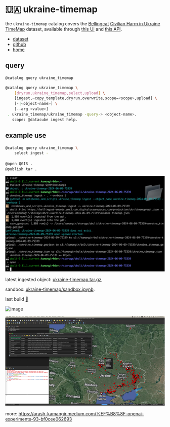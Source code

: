 # 🇺🇦 ukraine-timemap

the `ukraine-timemap` catalog covers the [Bellingcat](https://www.bellingcat.com/) [Civilian Harm in Ukraine TimeMap](https://github.com/bellingcat/ukraine-timemap) dataset, available through [this UI](https://ukraine.bellingcat.com/) and [this API](https://bellingcat-embeds.ams3.cdn.digitaloceanspaces.com/production/ukr/timemap/api.json).

 - [dataset](https://bellingcat-embeds.ams3.cdn.digitaloceanspaces.com/production/ukr/timemap/api.json)
 - [github](https://github.com/bellingcat/ukraine-timemap)
 - [home](https://ukraine.bellingcat.com/)

## query

```bash
@catalog query ukraine_timemap
```
```bash
@catalog query ukraine_timemap \
	[dryrun,ukraine_timemap,select,upload] \
	[ingest,~copy_template,dryrun,overwrite,scope=<scope>,upload] \
	[-|<object-name>] \
	[--arg <value>]
 . ukraine_timemap/ukraine_timemap -query-> <object-name>.
   scope: @datacube ingest help.
```

## example use

```bash
@catalog query ukraine_timemap \
	select ingest -

@open QGIS .
@publish tar .
```

![image](https://github.com/kamangir/assets/blob/main/nbs/ukraine-timemap/ingest_log.png?raw=true)

latest ingested object: [ukraine-timemap.tar.gz](https://kamangir-public.s3.ca-central-1.amazonaws.com/ukraine_timemap.tar.gz), 

sandbox: [ukraine-timemap/sandbox.ipynb](./notebooks/ukraine-timemap/sandbox.ipynb).

last build [🔗](https://kamangir-public.s3.ca-central-1.amazonaws.com/ukraine_timemap/ukraine_timemap.png)

![image](https://kamangir-public.s3.ca-central-1.amazonaws.com/ukraine_timemap/ukraine_timemap.png)

![image](https://github.com/kamangir/assets/blob/main/nbs/ukraine-timemap/QGIS.png?raw=true)

more: https://arash-kamangir.medium.com/%EF%B8%8F-openai-experiments-93-bf0cee062693
